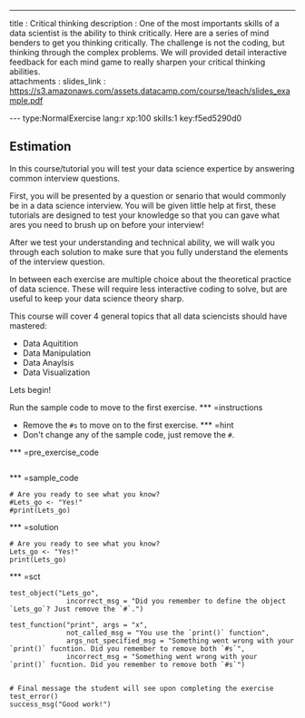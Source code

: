 ---
title       : Critical thinking
description : One of the most importants skills of a data scientist is the ability to think critically. Here are a series of mind benders to get you thinking critically. The challenge is not the coding, but thinking through the complex problems. We will provided detail interactive feedback for each mind game to really sharpen your critical thinking abilities.  
attachments :
  slides_link : https://s3.amazonaws.com/assets.datacamp.com/course/teach/slides_example.pdf

--- type:NormalExercise lang:r xp:100 skills:1 key:f5ed5290d0
## Estimation

In this course/tutorial you will test your data science expertice by answering common interview questions. 

First, you will be presented by a question or senario that would commonly be in a data science interview. You will be given little help at first, these tutorials are designed to test your knowledge so that you can gave what ares you need to brush up on before your interview!

After we test your understanding and technical ability, we will walk you through each solution to make sure that you fully understand the elements of the interview question.

In between each exercise are multiple choice about the theoretical practice of data science. These will require less interactive coding to solve, but are useful to keep your data science theory sharp. 

This course will cover 4 general topics that all data sciencists should have mastered:

- Data Aquitition
- Data Manipulation
- Data Anaylsis
- Data Visualization

Lets begin!

Run the sample code to move to the first exercise.
*** =instructions
- Remove the `#s` to move on to the first exercise.
*** =hint
- Don't change any of the sample code, just remove the `#`. 

*** =pre_exercise_code
```{r}

```

*** =sample_code
```{r}
# Are you ready to see what you know?
#Lets_go <- "Yes!"
#print(Lets_go)
```

*** =solution
```{r}
# Are you ready to see what you know?
Lets_go <- "Yes!"
print(Lets_go)
```

*** =sct
```{r}
test_object("Lets_go",
              incorrect_msg = "Did you remember to define the object `Lets_go`? Just remove the `#`.")

test_function("print", args = "x",
              not_called_msg = "You use the `print()` function",
              args_not_specified_msg = "Something went wrong with your `print()` fucntion. Did you remember to remove both `#s`",
              incorrect_msg = "Something went wrong with your `print()` fucntion. Did you remember to remove both `#s`")


# Final message the student will see upon completing the exercise
test_error()
success_msg("Good work!")
```
